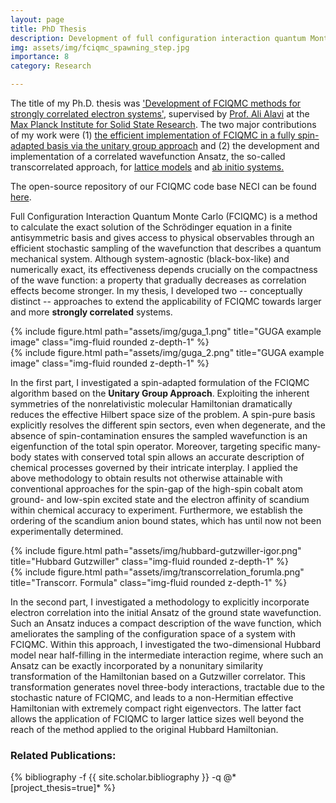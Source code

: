 ```yaml
---
layout: page
title: PhD Thesis
description: Development of full configuration interaction quantum Monte Carlo methods for strongly correlated electron systems
img: assets/img/fciqmc_spawning_step.jpg
importance: 8
category: Research

---
```


<p>
The title of my Ph.D. thesis was <a href='http://dx.doi.org/10.18419/opus-10593'>'Development of FCIQMC methods for strongly correlated electron systems'</a>, supervised by <a href='https://en.wikipedia.org/wiki/Ali_Alavi'>Prof. Ali Alavi</a> at the <a href='https://www.fkf.mpg.de/en'>Max Planck Institute for Solid State Research</a>. The two major contributions of my work were (1) <a href='https://pubs.aip.org/aip/jcp/article/151/9/094104/197502/Efficient-formulation-of-full-configuration'>the efficient implementation of FCIQMC in a fully spin-adapted basis via the unitary group approach</a> and (2) the development and implementation of a correlated wavefunction Ansatz, the so-called transcorrelated approach, for <a href='https://journals.aps.org/prb/abstract/10.1103/PhysRevB.99.075119'>lattice models</a> and <a href='https://pubs.aip.org/aip/jcp/article/151/6/061101/561008'>ab initio systems.</a>
</p>

<p>
The open-source repository of our FCIQMC code base NECI can be found <a href='https://github.com/ghb24/NECI_STABLE'>here</a>.
</p>

<p> 
Full Configuration Interaction Quantum Monte Carlo (FCIQMC) is a method to calculate the exact solution of the Schrödinger equation in a finite antisymmetric basis and gives access to physical observables through an efficient stochastic sampling of the wavefunction that describes a quantum mechanical system. 
Although system-agnostic (black-box-like) and numerically exact, its effectiveness depends crucially on the compactness of the wave function: a property that gradually decreases as correlation effects become stronger.
In my thesis, I developed two -- conceptually distinct --  approaches to extend the applicability of FCIQMC towards larger and more <b>strongly correlated</b> systems.
</p>

<div class="row">
    <div class="col-sm mt-3 mt-md-0">
        {% include figure.html path="assets/img/guga_1.png" title="GUGA example image" class="img-fluid rounded z-depth-1" %}
    </div>
    <div class="col-sm mt-3 mt-md-0">
        {% include figure.html path="assets/img/guga_2.png" title="GUGA example image" class="img-fluid rounded z-depth-1" %}
    </div>
</div>

<p>
In the first part, I investigated a spin-adapted formulation of the FCIQMC algorithm based on the <b>Unitary Group Approach</b>. 
Exploiting the inherent symmetries of the nonrelativistic molecular Hamiltonian dramatically reduces the effective Hilbert space size of the problem. 
A spin-pure basis explicitly resolves the different spin sectors, even when degenerate, and the absence of spin-contamination ensures the sampled wavefunction is an eigenfunction of the total spin operator.
Moreover, targeting specific many-body states with conserved total spin allows an accurate description of chemical processes governed by their intricate interplay. 
I applied the above methodology to obtain results not otherwise attainable with conventional approaches for the spin-gap of the high-spin cobalt atom ground- and low-spin excited state and the electron affinity of scandium within chemical accuracy to experiment.
Furthermore, we establish the ordering of the scandium anion bound states, which has until now not been experimentally determined. 
</p>

<div class="row">
    <div class="col-sm mt-3 mt-md-0">
        {% include figure.html path="assets/img/hubbard-gutzwiller-igor.png" title="Hubbard Gutzwiller" class="img-fluid rounded z-depth-1" %}
    </div>
    <div class="col-sm mt-3 mt-md-0">
        {% include figure.html path="assets/img/transcorrelation_forumla.png" title="Transcorr. Formula" class="img-fluid rounded z-depth-1" %}
    </div>
</div>

<p>
In the second part, I investigated a methodology to explicitly incorporate electron correlation into the initial Ansatz of the ground state wavefunction. 
Such an Ansatz induces a compact description of the wave function, which ameliorates the sampling of the configuration space of a system with FCIQMC.
Within this approach, I investigated the two-dimensional Hubbard model near half-filling in the intermediate interaction regime, where such an Ansatz can be exactly incorporated by a nonunitary similarity transformation of the Hamiltonian based on a Gutzwiller correlator.
This transformation generates novel three-body interactions, tractable due to the stochastic nature of FCIQMC, and leads to a non-Hermitian effective Hamiltonian with extremely compact right eigenvectors.
The latter fact allows the application of FCIQMC to larger lattice sizes well beyond the reach of the method applied to the original Hubbard Hamiltonian.  
</p>

<h3>Related Publications: </h3>
<div class="publications">
    {% bibliography -f {{ site.scholar.bibliography }} -q @*[project_thesis=true]* %}
</div>
